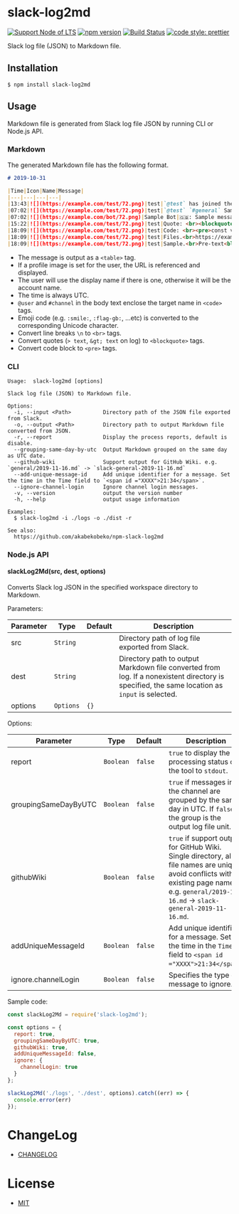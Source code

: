 # slack-log2md

[![Support Node of LTS](https://img.shields.io/badge/node-LTS-brightgreen.svg)](https://nodejs.org/)
[![npm version](https://badge.fury.io/js/slack-log2md.svg)](https://badge.fury.io/js/slack-log2md)
[![Build Status](https://travis-ci.org/akabekobeko/npm-slack-log2md.svg?branch=master)](https://travis-ci.org/akabekobeko/npm-slack-log2md)
[![code style: prettier](https://img.shields.io/badge/code_style-prettier-ff69b4.svg?style=flat-square)](https://github.com/prettier/prettier)

Slack log file (JSON) to Markdown file.

## Installation

```shell
$ npm install slack-log2md
```

## Usage

Markdown file is generated from Slack log file JSON by running CLI or Node.js API.

### Markdown

The generated Markdown file has the following format.

```markdown
# 2019-10-31

|Time|Icon|Name|Message|
|---|---|---|---|
|13:43|![](https://example.com/test/72.png)|test|`@test` has joined the channel|
|07:02|![](https://example.com/test/72.png)|test|`@test` `#general` Sample message<br>Sample<br><br>Sample|
|07:02|![](https://example.com/bot/72.png)|Sample Bot|🇬🇧: Sample message.|
|15:22|![](https://example.com/test/72.png)|test|Quote: <br><blockquote>Sample<br>Text</blockquote>Please read the above.|
|18:09|![](https://example.com/test/72.png)|test|Code: <br><pre>const value = 'code';<br>console.log(value);</pre><br>Please read the above.|
|18:09|![](https://example.com/test/72.png)|test|Files.<br>https://example.com/files/sample.jpg<br>https://example.com/files/sample.md|
|18:09|![](https://example.com/test/72.png)|test|Sample.<br>Pre-text<blockquote>[sample/example] Text</blockquote><br><blockquote><!here> Text</blockquote>|
```

- The message is output as a `<table>` tag.
- If a profile image is set for the user, the URL is referenced and displayed.
- The user will use the display name if there is one, otherwise it will be the account name.
- The time is always UTC.
- `@user` and `#channel` in the body text enclose the target name in `<code>` tags.
- Emoji code (e.g. `:smile:`, `:flag-gb:`, ...etc)  is converted to the corresponding Unicode character.
- Convert line breaks `\n` to `<br>` tags.
- Convert quotes (`> text`, `&gt; text` on log) to `<blockquote>` tags.
- Convert code block to `<pre>` tags.

### CLI

```shell
Usage:  slack-log2md [options]

Slack log file (JSON) to Markdown file.

Options:
  -i, --input <Path>          Directory path of the JSON file exported from Slack.
  -o, --output <Path>         Directory path to output Markdown file converted from JSON.
  -r, --report                Display the process reports, default is disable.
  --grouping-same-day-by-utc  Output Markdown grouped on the same day as UTC date.
  --github-wiki               Support output for GitHub Wiki. e.g. `general/2019-11-16.md` -> `slack-general-2019-11-16.md`
  --add-unique-message-id     Add unique identifier for a message. Set the time in the Time field to `<span id ="XXXX">21:34</span>`.
  --ignore-channel-login      Ignore channel login messages.
  -v, --version               output the version number
  -h, --help                  output usage information

Examples:
  $ slack-log2md -i ./logs -o ./dist -r

See also:
  https://github.com/akabekobeko/npm-slack-log2md
```

### Node.js API

#### slackLog2Md(src, dest, options)

Converts Slack log JSON in the specified workspace directory to Markdown.

Parameters:

|Parameter|Type|Default|Description|
|---|---|---|---|
|src|`String`||Directory path of log file exported from Slack.|
|dest|`String`||Directory path to output Markdown file converted from log. If a nonexistent directory is specified, the same location as `input` is selected.|
|options|`Options`|`{}`||

Options:

|Parameter|Type|Default|Description|
|---|---|---|---|
|report|`Boolean`|`false`|`true` to display the processing status of the tool to `stdout`.|
|groupingSameDayByUTC|`Boolean`|`false`|`true` if messages in the channel are grouped by the same day in UTC. If `false`, the group is the output log file unit.|
|githubWiki|`Boolean`|`false`|`true` if support output for GitHub Wiki. Single directory, all file names are unique, avoid conflicts with existing page names. e.g. `general/2019-11-16.md` -> `slack-general-2019-11-16.md`.|
|addUniqueMessageId|`Boolean`|`false`|Add unique identifier for a message. Set the time in the `Time` field to `<span id ="XXXX">21:34</span>`.|
|ignore.channelLogin|`Boolean`|`false`|Specifies the type of message to ignore.|

Sample code:

```js
const slackLog2Md = require('slack-log2md');

const options = {
  report: true,
  groupingSameDayByUTC: true,
  githubWiki: true,
  addUniqueMessageId: false,
  ignore: {
    channelLogin: true
  }
};

slackLog2Md('./logs', './dest', options).catch((err) => {
  console.error(err)
});
```

# ChangeLog

- [CHANGELOG](CHANGELOG.md)

# License

- [MIT](LICENSE.txt)
